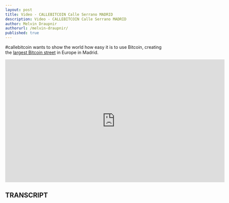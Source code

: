 ```yaml
---
layout: post
title: Video - CALLEBITCOIN Calle Serrano MADRID
description: Video - CALLEBITCOIN Calle Serrano MADRID
author: Melvin Draupnir
authorurl: /melvin-draupnir/ 
published: true
---
```


<p>#callebitcoin wants to show the world how easy it is to use Bitcoin, creating the <a href="/bitcoin-cold-storage-guide/">largest Bitcoin street</a> in Europe in Madrid.</p>

<center><iframe width="700" height="394" src="https://www.youtube.com/embed/tvik2STza_E" frameborder="0" allowfullscreen></iframe></center>

<h2>TRANSCRIPT</h2>
